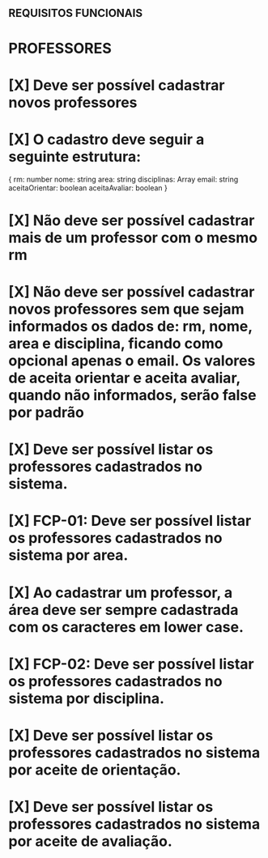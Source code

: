 ## REQUISITOS FUNCIONAIS ##

# PROFESSORES
# [X] Deve ser possível cadastrar novos professores
# [X] O cadastro deve seguir a seguinte estrutura: 
{
    rm: number
    nome: string
    area: string
    disciplinas: Array<string>
    email: string
    aceitaOrientar: boolean
    aceitaAvaliar: boolean
}
# [X] Não deve ser possível cadastrar mais de um professor com o mesmo rm

# [X] Não deve ser possível cadastrar novos professores sem que sejam informados os dados de: rm, nome, area e disciplina, ficando como opcional apenas o email. Os valores de aceita orientar e aceita avaliar, quando não informados, serão false por padrão

# [X] Deve ser possível listar os professores cadastrados no sistema.

# [X] FCP-01: Deve ser possível listar os professores cadastrados no sistema por area.

# [X] Ao cadastrar um professor, a área deve ser sempre cadastrada com os caracteres em lower case.

# [X] FCP-02: Deve ser possível listar os professores cadastrados no sistema por disciplina.

# [X] Deve ser possível listar os professores cadastrados no sistema por aceite de orientação.

# [X] Deve ser possível listar os professores cadastrados no sistema por aceite de avaliação.

